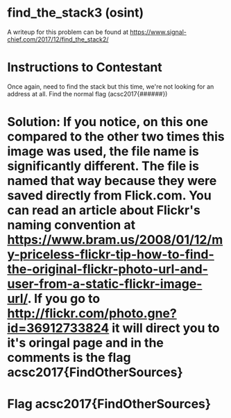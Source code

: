 # find_the_stack3 (osint)

A writeup for this problem can be found at https://www.signal-chief.com/2017/12/find_the_stack2/

# Instructions to Contestant

Once again, need to find the stack but this time, we're not looking for an address at all. Find the normal flag (acsc2017{######})


# Solution:  If you notice, on this one compared to the other two times this image was used, the file name is significantly different.  The file is named that way because they were saved directly from Flick.com.  You can read an article about Flickr's naming convention at https://www.bram.us/2008/01/12/my-priceless-flickr-tip-how-to-find-the-original-flickr-photo-url-and-user-from-a-static-flickr-image-url/.  If you go to http://flickr.com/photo.gne?id=36912733824 it will direct you to it's oringal page and in the comments is the flag acsc2017{FindOtherSources}

# Flag acsc2017{FindOtherSources}
